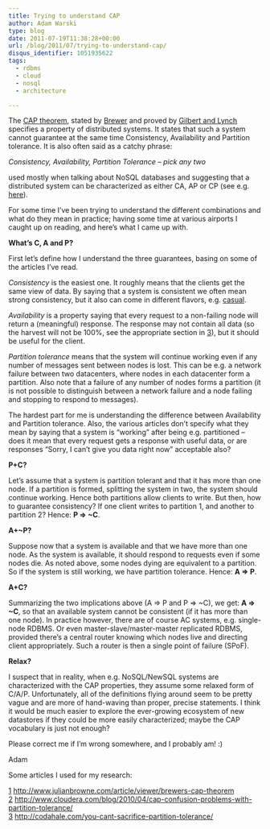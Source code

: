 ```yaml
---
title: Trying to understand CAP
author: Adam Warski
type: blog
date: 2011-07-19T11:38:28+00:00
url: /blog/2011/07/trying-to-understand-cap/
disqus_identifier: 1051935622
tags:
  - rdbms
  - cloud
  - nosql
  - architecture

---
```

The [CAP theorem][1], stated by [Brewer][2] and proved by [Gilbert and Lynch][3] specifies a property of distributed systems. It states that such a system cannot guarantee at the same time Consistency, Availability and Partition tolerance. It is also often said as a catchy phrase:

_Consistency, Availability, Partition Tolerance &#8211; pick any two_

used mostly when talking about NoSQL databases and suggesting that a distributed system can be characterized as either CA, AP or CP (see e.g. [here][4]).

For some time I&#8217;ve been trying to understand the different combinations and what do they mean in practice; having some time at various airports I caught up on reading, and here&#8217;s what I came up with.

**What&#8217;s C, A and P?**

First let&#8217;s define how I understand the three guarantees, basing on some of the articles I&#8217;ve read.

_Consistency_ is the easiest one. It roughly means that the clients get the same view of data. By saying that a system is consistent we often mean strong consistency, but it also can come in different flavors, e.g. [casual][5].

_Availability_ is a property saying that every request to a non-failing node will return a (meaningful) response. The response may not contain all data (so the harvest will not be 100%, see the appropriate section in [3]), but it should be useful for the client.

_Partition tolerance_ means that the system will continue working even if any number of messages sent between nodes is lost. This can be e.g. a network failure between two datacenters, where nodes in each datacenter form a partition. Also note that a failure of any number of nodes forms a partition (it is not possible to distinguish between a network failure and a node failing and stopping to respond to messages).

The hardest part for me is understanding the difference between Availability and Partition tolerance. Also, the various articles don&#8217;t specify what they mean by saying that a system is &#8220;working&#8221; after being e.g. partitioned &#8211; does it mean that every request gets a response with useful data, or are responses &#8220;Sorry, I can&#8217;t give you data right now&#8221; acceptable also?

**P+C?**

Let&#8217;s assume that a system is partition tolerant and that it has more than one node. If a partition is formed, splitting the system in two, the system should continue working. Hence both partitions allow clients to write. But then, how to guarantee consistency? If one client writes to partition 1, and another to partition 2? Hence: **P => ~C**.

**A+~P?**

Suppose now that a system is available and that we have more than one node. As the system is available, it should respond to requests even if some nodes die. As noted above, some nodes dying are equivalent to a partition. So if the system is still working, we have partition tolerance. Hence: **A => P**.

**A+C?**

Summarizing the two implications above (A => P and P => ~C), we get: **A => ~C**, so that an available system cannot be consistent (if it has more than one node). In practice however, there are of course AC systems, e.g. single-node RDBMS. Or even master-slave/master-master replicated RDBMS, provided there&#8217;s a central router knowing which nodes live and directing client appropriately. Such a router is then a single point of failure (SPoF).

**Relax?**

I suspect that in reality, when e.g. NoSQL/NewSQL systems are characterized with the CAP properties, they assume some relaxed form of C/A/P. Unfortunately, all of the definitions flying around seem to be pretty vague and are more of hand-waving than proper, precise statements. I think it would be much easier to explore the ever-growing ecosystem of new datastores if they could be more easily characterized; maybe the CAP vocabulary is just not enough?

Please correct me if I&#8217;m wrong somewhere, and I probably am! :)

Adam

Some articles I used for my research:

[1] <http://www.julianbrowne.com/article/viewer/brewers-cap-theorem>  
[2] <http://www.cloudera.com/blog/2010/04/cap-confusion-problems-with-partition-tolerance/>  
[3] <http://codahale.com/you-cant-sacrifice-partition-tolerance/>

 [1]: http://en.wikipedia.org/wiki/CAP_theorem
 [2]: http://www.cs.berkeley.edu/~brewer/cs262b-2004/PODC-keynote.pdf
 [3]: http://citeseerx.ist.psu.edu/viewdoc/download?doi=10.1.1.20.1495&rep=rep1&type=pdf
 [4]: http://blog.nahurst.com/visual-guide-to-nosql-systems
 [5]: http://en.wikipedia.org/wiki/Causal_consistency
